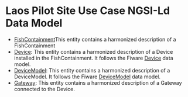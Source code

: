 # Laos Pilot Site Use Case NGSI-Ld Data Model

-   [FishContainment](ngsild-payloads/FishContainment.json)This entity contains a harmonized description of a FishContainment
-   [Device](ngsild-payloads/Device-BIOC.json): This entity contains a harmonized description of a Device installed in the FishContainment. It follows the Fiware  [Device](https://github.com/smart-data-models/dataModel.Device/tree/master/Device) data model.
-   [DeviceModel](ngsild-payloads/DeviceModel-BIOC.json): This entity contains a harmonized description of a DeviceModel. It follows the Fiware [DeviceModel](https://github.com/smart-data-models/dataModel.Device/tree/master/DeviceModel) data model.
-   [Gateway](ngsild-payloads/Gateway-BIOC.json): This entity contains a harmonized description of a Gateway connected to the Device.
